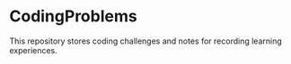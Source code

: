# CodingProblems
This repository stores coding challenges and notes for recording learning experiences.  

